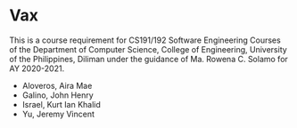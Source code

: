 # Vax

This is a course requirement for CS191/192 Software Engineering Courses of the Department of Computer Science, College of Engineering, University of the Philippines, Diliman under the guidance of Ma. Rowena C. Solamo for AY 2020-2021.

- Aloveros, Aira Mae
- Galino, John Henry
- Israel, Kurt Ian Khalid 
- Yu, Jeremy Vincent 
